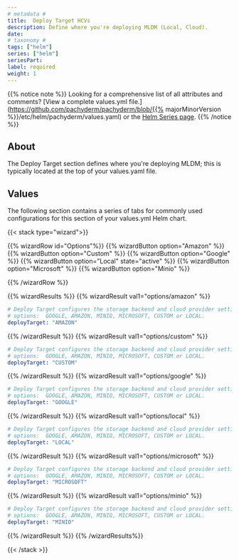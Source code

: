 ```yaml
---
# metadata # 
title:  Deploy Target HCVs
description: Define where you're deploying MLDM (Local, Cloud).
date: 
# taxonomy #
tags: ["helm"]
series: ["helm"]
seriesPart:
label: required
weight: 1
--- 
```

{{% notice note %}}
Looking for a comprehensive list of all attributes and comments? [View a complete values.yml file.](https://github.com/pachyderm/pachyderm/blob/{{% majorMinorVersion %}}/etc/helm/pachyderm/values.yaml) or the [Helm Series page](/series/helm).
{{% /notice %}}
## About 

The Deploy Target section defines where you're deploying MLDM; this is typically located at the top of your values.yaml file.

## Values 

The following section contains a series of tabs for commonly used configurations for this section of your values.yml Helm chart. 

{{< stack type="wizard">}}

{{% wizardRow id="Options"%}}
{{% wizardButton option="Amazon" %}}
{{% wizardButton option="Custom" %}}
{{% wizardButton option="Google" %}}
{{% wizardButton option="Local" state="active" %}}
{{% wizardButton option="Microsoft" %}}
{{% wizardButton option="Minio" %}}

{{% /wizardRow %}}

{{% wizardResults  %}}
{{% wizardResult val1="options/amazon" %}}
```s
# Deploy Target configures the storage backend and cloud provider settings (storage classes, etc). 
# options:  GOOGLE, AMAZON, MINIO, MICROSOFT, CUSTOM or LOCAL.
deployTarget: "AMAZON"
```
{{% /wizardResult %}}
{{% wizardResult val1="options/custom" %}}
```s
# Deploy Target configures the storage backend and cloud provider settings (storage classes, etc). 
# options:  GOOGLE, AMAZON, MINIO, MICROSOFT, CUSTOM or LOCAL.
deployTarget: "CUSTOM"
```
{{% /wizardResult %}}
{{% wizardResult val1="options/google" %}}
```s
# Deploy Target configures the storage backend and cloud provider settings (storage classes, etc). 
# options:  GOOGLE, AMAZON, MINIO, MICROSOFT, CUSTOM or LOCAL.
deployTarget: "GOOGLE"
```
{{% /wizardResult %}}
{{% wizardResult val1="options/local" %}}
```s
# Deploy Target configures the storage backend and cloud provider settings (storage classes, etc). 
# options:  GOOGLE, AMAZON, MINIO, MICROSOFT, CUSTOM or LOCAL.
deployTarget: "LOCAL"
```
{{% /wizardResult %}}
{{% wizardResult val1="options/microsoft" %}}
```s
# Deploy Target configures the storage backend and cloud provider settings (storage classes, etc). 
# options:  GOOGLE, AMAZON, MINIO, MICROSOFT, CUSTOM or LOCAL.
deployTarget: "MICROSOFT"
```
{{% /wizardResult %}}
{{% wizardResult val1="options/minio" %}}
```s
# Deploy Target configures the storage backend and cloud provider settings (storage classes, etc). 
# options:  GOOGLE, AMAZON, MINIO, MICROSOFT, CUSTOM or LOCAL.
deployTarget: "MINIO"
```
{{% /wizardResult %}}
{{% /wizardResults%}}


{{< /stack >}}

